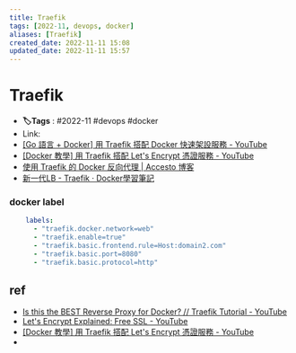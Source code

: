 ```yaml
---
title: Traefik
tags: [2022-11, devops, docker]
aliases: [Traefik]
created_date: 2022-11-11 15:08
updated_date: 2022-11-11 15:57
---
```


# Traefik

- **🏷️Tags** :   #2022-11 #devops  #docker
- Link: 
- [[Go 語言 + Docker] 用 Traefik 搭配 Docker 快速架設服務 - YouTube](https://www.youtube.com/watch?v=0GkJb6-CDUU)
- [[Docker 教學] 用 Traefik 搭配 Let's Encrypt 憑證服務 - YouTube](https://www.youtube.com/watch?v=ddJxBXShkZg)
- [使用 Traefik 的 Docker 反向代理 | Accesto 博客](https://accesto.com/blog/docker-reverse-proxy-using-traefik/)
- [新一代LB - Traefik · Docker學習筆記](https://peihsinsu.gitbooks.io/docker-note-book/content/xin-yi-dai-lb-traefik.html)

### docker label

```yml
    labels:
      - "traefik.docker.network=web"
      - "traefik.enable=true"
      - "traefik.basic.frontend.rule=Host:domain2.com"
      - "traefik.basic.port=8080"
      - "traefik.basic.protocol=http"
```



## ref
- [Is this the BEST Reverse Proxy for Docker? // Traefik Tutorial - YouTube](https://www.youtube.com/watch?v=wLrmmh1eI94&t=100s)
- [Let's Encrypt Explained: Free SSL - YouTube](https://www.youtube.com/watch?v=jrR_WfgmWEw&list=RDCMUCFe9-V_rN9nLqVNiI8Yof3w&start_radio=1&rv=jrR_WfgmWEw&t=11)
- [[Docker 教學] 用 Traefik 搭配 Let's Encrypt 憑證服務 - YouTube](https://www.youtube.com/watch?v=ddJxBXShkZg)
- 


